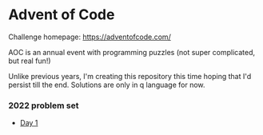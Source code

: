 # Advent of Code
Challenge homepage: https://adventofcode.com/

AOC is an annual event with programming puzzles (not super complicated, but real fun!)

Unlike previous years, I'm creating this repository this time hoping that I'd persist till the end. Solutions are only in q language for now.

### 2022 problem set

- [Day 1](./2022/day1.md)
